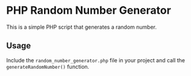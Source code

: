 # PHP Random Number Generator

This is a simple PHP script that generates a random number.

## Usage

Include the `random_number_generator.php` file in your project and call the `generateRandomNumber()` function.

